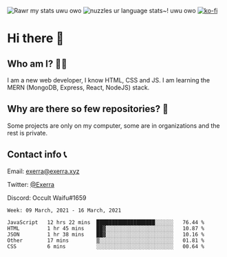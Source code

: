 ![Rawr my stats uwu owo](https://github-readme-stats.vercel.app/api?username=Exerra&show_icons=true&theme=buefy)
![nuzzles ur language stats~! uwu owo](https://github-readme-stats.vercel.app/api/top-langs/?username=Exerra&layout=compact)
[![ko-fi](https://www.ko-fi.com/img/githubbutton_sm.svg)](https://ko-fi.com/X8X130H96)
# Hi there 👋
## Who am I? 🙋‍♀️
I am a new web developer, I know HTML, CSS and JS. I am learning the MERN (MongoDB, Express, React, NodeJS) stack.
## Why are there so few repositories? 🤔
Some projects are only on my computer, some are in organizations and the rest is private.
## Contact info 📞
Email: [exerra@exerra.xyz](mailto:exerra@exerra.xyz)

Twitter: [@Exerra](https://twitter.com/exerra)

Discord: Occult Waifu#1659

<!--START_SECTION:waka-->
```text
Week: 09 March, 2021 - 16 March, 2021

JavaScript   12 hrs 22 mins  ███████████████████░░░░░░   76.44 % 
HTML         1 hr 45 mins    ██▓░░░░░░░░░░░░░░░░░░░░░░   10.87 % 
JSON         1 hr 38 mins    ██▓░░░░░░░░░░░░░░░░░░░░░░   10.16 % 
Other        17 mins         ▒░░░░░░░░░░░░░░░░░░░░░░░░   01.81 % 
CSS          6 mins          ░░░░░░░░░░░░░░░░░░░░░░░░░   00.64 % 
```
<!--END_SECTION:waka-->

